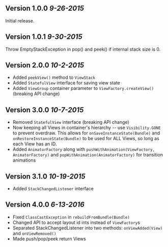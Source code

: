 Version 1.0.0 *9-26-2015*
----------------------------

Initial release.

Version 1.0.1 *9-30-2015*
----------------------------

Throw EmptyStackException in pop() and peek() if internal stack size is 0.

Version 2.0.0 *10-2-2015*
----------------------------

- Added `peekView()` method to `ViewStack`
- Added `StatefulView` interface for saving view state
- Added `ViewGroup` container parameter to `ViewFactory.createView()` (breaking API change)

Version 3.0.0 *10-7-2015*
----------------------------

- Removed `StatefulView` interface (breaking API change)
- Now keeping all Views in container's hierarchy -- use `Visibility.GONE` to prevent overdraw. This allows for `onSaveInstanceState(Bundle)` and `onRestoreInstanceState(Bundle)` to be used for ALL Views, so long as each View has an ID.
- Added `AnimatorFactory` along with `pushWithAnimation(ViewFactory, AnimatorFactory)` and `popWithAnimation(AnimatorFactory)` for transition animations

Version 3.1.0 *10-19-2015*
----------------------------

- Added `StackChangedListener` interface

Version 4.0.0 *6-13-2016*
----------------------------

- Fixed `ClassCastException` in `rebuildFromBundle(Bundle)`
- Changed API to accept layout id ints instead of `ViewFactory`s
- Separated StackChangedListener into two methods: `onViewAdded(View)` and `onViewRemoved()`
- Made push/pop/peek return Views
